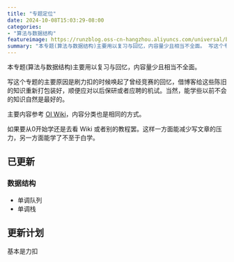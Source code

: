 ```yaml
---
title: "专题定位"
date: 2024-10-08T15:03:29-08:00
categories: 
- "算法与数据结构"
featureimage: https://runzblog.oss-cn-hangzhou.aliyuncs.com/universal/background1.jpg
summary: "本专题(算法与数据结构)主要用以复习与回忆，内容量少且相当不全面。 写这个专题的主要原因是刷力扣的时候唤起了曾经竞赛的回忆，借博客给这些陈旧的知识重新打包装好，顺便应对以后保研或者应聘的机试。当然，能..."
---
```


本专题(算法与数据结构)主要用以复习与回忆，内容量少且相当不全面。

写这个专题的主要原因是刷力扣的时候唤起了曾经竞赛的回忆，借博客给这些陈旧的知识重新打包装好，顺便应对以后保研或者应聘的机试。当然，能学些以前不会的知识自然是最好的。

主要内容参考 [OI Wiki](https://oi-wiki.org/)，内容分类也是相同的方式。

如果要从0开始学还是去看 Wiki 或者别的教程罢。这样一方面能减少写文章的压力，另一方面能学了不至于白学。

## 已更新
### 数据结构
- 单调队列
- 单调栈

## 更新计划
基本是力扣